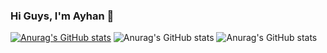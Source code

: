 ### Hi Guys, I'm Ayhan 👋

<!--
**Ayhaan/Ayhaan** is a ✨ _special_ ✨ repository because its `README.md` (this file) appears on your GitHub profile.

Here are some ideas to get you started:

- 🔭 I’m currently working on ...
- 🌱 I’m currently learning ...
- 👯 I’m looking to collaborate on ...
- 🤔 I’m looking for help with ...
- 💬 Ask me about ...
- 📫 How to reach me: ...
- 😄 Pronouns: ...
- ⚡ Fun fact: ...
-->
[![Anurag's GitHub stats](https://github-readme-stats.vercel.app/api?username=ayhaan)](https://github.com/anuraghazra/github-readme-stats)
![Anurag's GitHub stats](https://github-readme-stats.vercel.app/api?username=ayhaan&hide=contribs,prs)
![Anurag's GitHub stats](https://github-readme-stats.vercel.app/api?username=ayhaan&show_icons=true&theme=radical)



